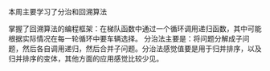 
本周主要学习了分治和回溯算法

掌握了回溯算法的编程框架：在梯队函数中通过一个循环调用递归函数，其中可能根据实际情况在每一轮循环中要车辆选择。
分治法主要是：将问题分解成子问题，然后各自调用递归，然后合并子问题。分治法感觉值要是用于归并排序，以及归并排序的变体，其他方面的应用感觉比较少见。